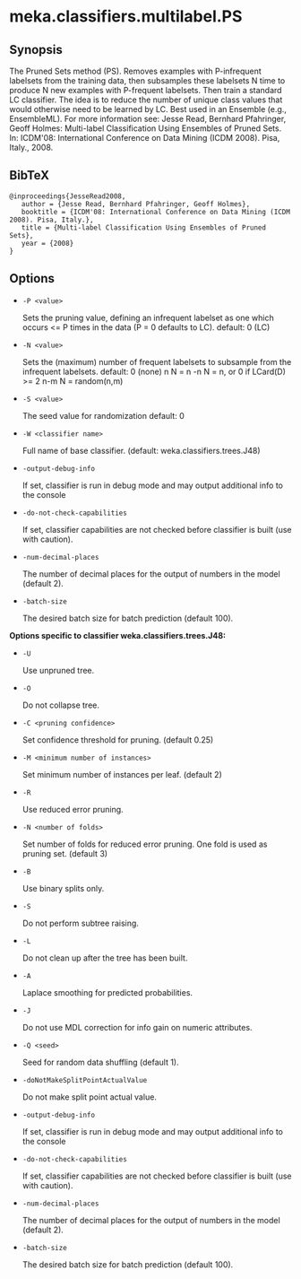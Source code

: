 # meka.classifiers.multilabel.PS

## Synopsis
The Pruned Sets method (PS).
Removes examples with P-infrequent labelsets from the training data, then subsamples these labelsets N time to produce N new examples with P-frequent labelsets. Then train a standard LC classifier. The idea is to reduce the number of unique class values that would otherwise need to be learned by LC. Best used in an Ensemble (e.g., EnsembleML).
For more information see:
Jesse Read, Bernhard Pfahringer, Geoff Holmes: Multi-label Classification Using Ensembles of Pruned Sets. In: ICDM'08: International Conference on Data Mining (ICDM 2008). Pisa, Italy., 2008.

## BibTeX
```
@inproceedings{JesseRead2008,
   author = {Jesse Read, Bernhard Pfahringer, Geoff Holmes},
   booktitle = {ICDM'08: International Conference on Data Mining (ICDM 2008). Pisa, Italy.},
   title = {Multi-label Classification Using Ensembles of Pruned Sets},
   year = {2008}
}
```
## Options
* `-P <value>`

    Sets the pruning value, defining an infrequent labelset as one which occurs <= P times in the data (P = 0 defaults to LC).
    default: 0	(LC)

* `-N <value>`

    Sets the (maximum) number of frequent labelsets to subsample from the infrequent labelsets.
    default: 0	(none)
    n	N = n
    -n	N = n, or 0 if LCard(D) >= 2
    n-m	N = random(n,m)

* `-S <value>`

    The seed value for randomization
    default: 0

* `-W <classifier name>`

    Full name of base classifier.
    (default: weka.classifiers.trees.J48)

* `-output-debug-info`

    If set, classifier is run in debug mode and
    may output additional info to the console

* `-do-not-check-capabilities`

    If set, classifier capabilities are not checked before classifier is built
    (use with caution).

* `-num-decimal-places`

    The number of decimal places for the output of numbers in the model (default 2).

* `-batch-size`

    The desired batch size for batch prediction  (default 100).

**Options specific to classifier weka.classifiers.trees.J48:**

* `-U`

    Use unpruned tree.

* `-O`

    Do not collapse tree.

* `-C <pruning confidence>`

    Set confidence threshold for pruning.
    (default 0.25)

* `-M <minimum number of instances>`

    Set minimum number of instances per leaf.
    (default 2)

* `-R`

    Use reduced error pruning.

* `-N <number of folds>`

    Set number of folds for reduced error
    pruning. One fold is used as pruning set.
    (default 3)

* `-B`

    Use binary splits only.

* `-S`

    Do not perform subtree raising.

* `-L`

    Do not clean up after the tree has been built.

* `-A`

    Laplace smoothing for predicted probabilities.

* `-J`

    Do not use MDL correction for info gain on numeric attributes.

* `-Q <seed>`

    Seed for random data shuffling (default 1).

* `-doNotMakeSplitPointActualValue`

    Do not make split point actual value.

* `-output-debug-info`

    If set, classifier is run in debug mode and
    may output additional info to the console

* `-do-not-check-capabilities`

    If set, classifier capabilities are not checked before classifier is built
    (use with caution).

* `-num-decimal-places`

    The number of decimal places for the output of numbers in the model (default 2).

* `-batch-size`

    The desired batch size for batch prediction  (default 100).
